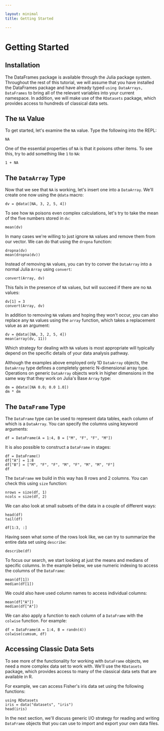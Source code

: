```yaml
---

layout: minimal
title: Getting Started

---
```


# Getting Started

## Installation

The DataFrames package is available through the Julia package system. Throughout
the rest of this tutorial, we will assume that you have installed the DataFrames
package and have already typed `using DataArrays, DataFrames` to bring all of
the relevant variables into your current namespace. In addition, we will make
use of the `RDatasets` package, which provides access to hundreds of
classical data sets.

## The `NA` Value

To get started, let's examine the `NA` value. Type the following into the
REPL:

    NA

One of the essential properties of `NA` is that it poisons other items. To
see this, try to add something like `1` to `NA`:

    1 + NA

## The `DataArray` Type

Now that we see that `NA` is working, let's insert one into a `DataArray`.
We'll create one now using the `@data` macro:

    dv = @data([NA, 3, 2, 5, 4])

To see how `NA` poisons even complex calculations, let's try to take
the mean of the five numbers stored in `dv`:

    mean(dv)

In many cases we're willing to just ignore `NA` values and remove them
from our vector. We can do that using the `dropna` function:

    dropna(dv)
    mean(dropna(dv))

Instead of removing `NA` values, you can try to conver the `DataArray`
into a normal Julia `Array` using `convert`:

    convert(Array, dv)

This fails in the presence of `NA` values, but will succeed if there are
no `NA` values:

    dv[1] = 3
    convert(Array, dv)

In addition to removing `NA` values and hoping they won't occur, you can
also replace any `NA` values using the `array` function, which takes a
replacement value as an argument:

    dv = @data([NA, 3, 2, 5, 4])
    mean(array(dv, 11))

Which strategy for dealing with `NA` values is most appropriate will
typically depend on the specific details of your data analysis pathway.

Although the examples above employed only 1D `DataArray` objects, the
`DataArray` type defines a completely generic N-dimensional array type.
Operations on generic `DataArray` objects work in higher dimensions in
the same way that they work on Julia's Base `Array` type:

    dm = @data([NA 0.0; 0.0 1.0])
    dm * dm

## The `DataFrame` Type

The `DataFrame` type can be used to represent data tables, each column of
which is a `DataArray`. You can specify the columns using keyword arguments:

    df = DataFrame(A = 1:4, B = ["M", "F", "F", "M"])

It is also possible to construct a `DataFrame` in stages:

    df = DataFrame()
    df["A"] = 1:8
    df["B"] = ["M", "F", "F", "M", "F", "M", "M", "F"]
    df

The `DataFrame` we build in this way has 8 rows and 2 columns. You
can check this using `size` function:

    nrows = size(df, 1)
    ncols = size(df, 2)

We can also look at small subsets of the data in a couple of different ways:

    head(df)
    tail(df)
    
    df[1:3, :]

Having seen what some of the rows look like, we can try to summarize the
entire data set using `describe`:

    describe(df)

To focus our search, we start looking at just the means and medians of
specific columns. In the example below, we use numeric indexing to access
the columns of the `DataFrame`:

    mean(df[1])
    median(df[1])

We could also have used column names to access individual columns:

    mean(df["A"])
    median(df["A"])

We can also apply a function to each column of a `DataFrame` with the `colwise`
function. For example:

    df = DataFrame(A = 1:4, B = randn(4))
    colwise(cumsum, df)

## Accessing Classic Data Sets

To see more of the functionality for working with `DataFrame` objects, we need
a more complex data set to work with. We'll use the `RDatasets` package, which
provides access to many of the classical data sets that are available in R.

For example, we can access Fisher's iris data set using the following functions:

    using RDatasets
    iris = data("datasets", "iris")
    head(iris)

In the next section, we'll discuss generic I/O strategy for reading and writing
`DataFrame` objects that you can use to import and export your own data files.
